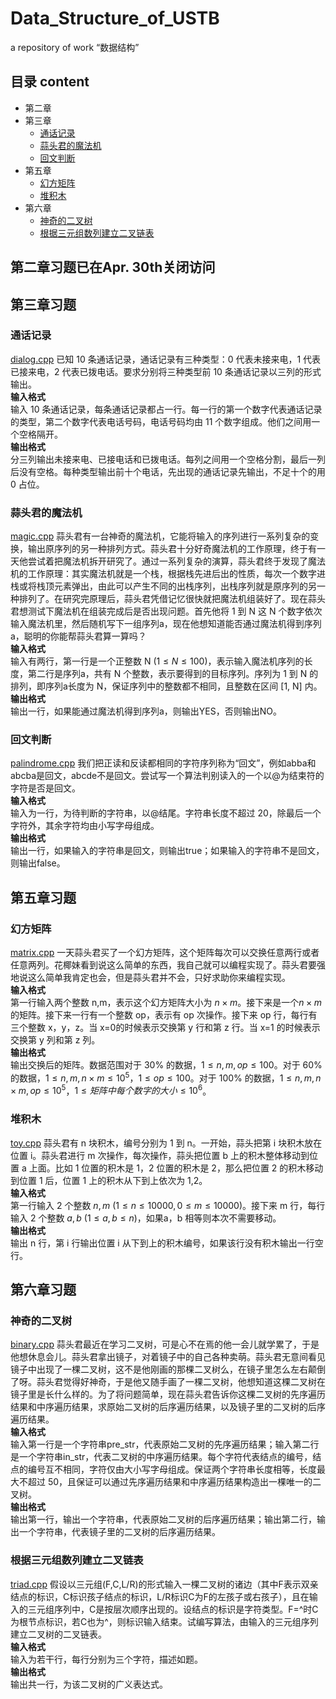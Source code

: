 # Data_Structure_of_USTB
a repository of work “数据结构”  
## 目录 content
- 第二章
- 第三章
  - [通话记录](###通话记录)
  - [蒜头君的魔法机](###蒜头君的魔法机)
  - [回文判断](###回文判断)
- 第五章
  - [幻方矩阵](###幻方矩阵)
  - [堆积木](###堆积木)
- 第六章
  - [神奇的二叉树](###神奇的二叉树)
  - [根据三元组数列建立二叉链表](###根据三元组数列建立二叉链表)
## 第二章习题已在Apr. 30th关闭访问
## 第三章习题
### 通话记录  
[dialog.cpp](dialog.cpp)
已知 10 条通话记录，通话记录有三种类型：0 代表未接来电，1 代表已接来电，2 代表已拨电话。要求分别将三种类型前 10 条通话记录以三列的形式输出。  
**输入格式**  
输入 10 条通话记录，每条通话记录都占一行。每一行的第一个数字代表通话记录的类型，第二个数字代表电话号码，电话号码均由 11 个数字组成。他们之间用一个空格隔开。  
**输出格式**  
分三列输出未接来电、已接电话和已拨电话。每列之间用一个空格分割，最后一列后没有空格。每种类型输出前十个电话，先出现的通话记录先输出，不足十个的用 0 占位。


### 蒜头君的魔法机  
[magic.cpp](magic.cpp)
蒜头君有一台神奇的魔法机，它能将输入的序列进行一系列复杂的变换，输出原序列的另一种排列方式。蒜头君十分好奇魔法机的工作原理，终于有一天他尝试着把魔法机拆开研究了。通过一系列复杂的演算，蒜头君终于发现了魔法机的工作原理：其实魔法机就是一个栈，根据栈先进后出的性质，每次一个数字进栈或将栈顶元素弹出，由此可以产生不同的出栈序列，出栈序列就是原序列的另一种排列了。在研究完原理后，蒜头君凭借记忆很快就把魔法机组装好了。现在蒜头君想测试下魔法机在组装完成后是否出现问题。首先他将 1 到 N 这 N 个数字依次输入魔法机里，然后随机写下一组序列a，现在他想知道能否通过魔法机得到序列a，聪明的你能帮蒜头君算一算吗？  
**输入格式**  
输入有两行，第一行是一个正整数 N ($1 \leq N \leq 100$)，表示输入魔法机序列的长度，第二行是序列a，共有 N 个整数，表示要得到的目标序列。序列为 1 到 N 的排列，即序列a长度为 N，保证序列中的整数都不相同，且整数在区间 [1, N] 内。  
**输出格式**  
输出一行，如果能通过魔法机得到序列a，则输出YES，否则输出NO。

### 回文判断   
[palindrome.cpp](palindrome.cpp)
我们把正读和反读都相同的字符序列称为“回文”，例如abba和abcba是回文，abcde不是回文。尝试写一个算法判别读入的一个以@为结束符的字符是否是回文。  
**输入格式**  
输入为一行，为待判断的字符串，以@结尾。字符串长度不超过 20，除最后一个字符外，其余字符均由小写字母组成。  
**输出格式**  
输出一行，如果输入的字符串是回文，则输出true；如果输入的字符串不是回文，则输出false。

## 第五章习题
### 幻方矩阵
[matrix.cpp](matrix.cpp)
一天蒜头君买了一个幻方矩阵，这个矩阵每次可以交换任意两行或者任意两列。花椰妹看到说这么简单的东西，我自己就可以编程实现了。蒜头君要强地说这么简单我肯定也会，但是蒜头君并不会，只好求助你来编程实现。  
**输入格式**  
第一行输入两个整数 n,m，表示这个幻方矩阵大小为 $n \times m$。接下来是一个$n \times m$ 的矩阵。接下来一行有一个整数 op，表示有 op 次操作。接下来 op 行，每行有三个整数 x，y，z。当 x=0的时候表示交换第 y 行和第 z 行。当 x=1 的时候表示交换第 y 列和第 z 列。  
**输出格式**  
输出交换后的矩阵。数据范围对于 30% 的数据，$1 \le n, m, op \le 100$。对于 60% 的数据，$1 \le n, m, n \times m \le 10^5$，$1 \le op \le 100$。对于 100% 的数据，$1 \le n, m, n \times m,op \le 10^5$，$1 \le  矩阵中每个数字的大小  \le 10^6$。

### 堆积木
[toy.cpp](toy.cpp)
蒜头君有 n 块积木，编号分别为 1 到 n。一开始，蒜头把第 i 块积木放在位置 i。蒜头君进行 m 次操作，每次操作，蒜头把位置 b 上的积木整体移动到位置 a 上面。比如 1 位置的积木是 1，2 位置的积木是 2，那么把位置 2 的积木移动到位置 1 后，位置 1 上的积木从下到上依次为 1,2。  
**输入格式**  
第一行输入 2 个整数 $n,m\ (1 \le n \le 10000, 0 \le m \le 10000)$。接下来 m 行，每行输入 2 个整数 $a, b\ (1 \le a, b \le n)$，如果a，b 相等则本次不需要移动。  
**输出格式**  
输出 n 行，第 i 行输出位置 i 从下到上的积木编号，如果该行没有积木输出一行空行。


## 第六章习题
### 神奇的二叉树   
[binary.cpp](binary.cpp)
蒜头君最近在学习二叉树，可是心不在焉的他一会儿就学累了，于是他想休息会儿。蒜头君拿出镜子，对着镜子中的自己各种卖萌。蒜头君无意间看见镜子中出现了一棵二叉树，这不是他刚画的那棵二叉树么，在镜子里怎么左右颠倒了呀。蒜头君觉得好神奇，于是他又随手画了一棵二叉树，他想知道这棵二叉树在镜子里是长什么样的。为了将问题简单，现在蒜头君告诉你这棵二叉树的先序遍历结果和中序遍历结果，求原始二叉树的后序遍历结果，以及镜子里的二叉树的后序遍历结果。  
**输入格式**  
输入第一行是一个字符串pre_str，代表原始二叉树的先序遍历结果；输入第二行是一个字符串in_str，代表二叉树的中序遍历结果。每个字符代表结点的编号，结点的编号互不相同，字符仅由大小写字母组成。保证两个字符串长度相等，长度最大不超过 50，且保证可以通过先序遍历结果和中序遍历结果构造出一棵唯一的二叉树。  
**输出格式**  
输出第一行，输出一个字符串，代表原始二叉树的后序遍历结果；输出第二行，输出一个字符串，代表镜子里的二叉树的后序遍历结果。

### 根据三元组数列建立二叉链表
[triad.cpp](triad.cpp)
假设以三元组(F,C,L/R)的形式输入一棵二叉树的诸边（其中F表示双亲结点的标识，C标识孩子结点的标识，L/R标识C为F的左孩子或右孩子），且在输入的三元组序列中，C是按层次顺序出现的。设结点的标识是字符类型。F=^时C为根节点标识，若C也为^，则标识输入结束。试编写算法，由输入的三元组序列建立二叉树的二叉链表。  
**输入格式**  
输入为若干行，每行分别为三个字符，描述如题。  
**输出格式**  
输出共一行，为该二叉树的广义表达式。
